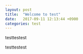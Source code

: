 ```yaml
---
layout: post
title:  "Welcome to test"
date:   2017-09-11 12:13:44 +0900
categories: test
---
```


testtestest

testtestest